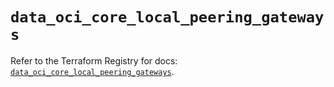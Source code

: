 # `data_oci_core_local_peering_gateways`

Refer to the Terraform Registry for docs: [`data_oci_core_local_peering_gateways`](https://registry.terraform.io/providers/hashicorp/oci/7.19.0/docs/data-sources/core_local_peering_gateways).

